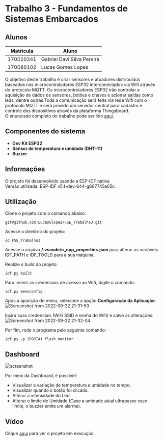 # Trabalho 3 - Fundamentos de Sistemas Embarcados

## Alunos
|Matrícula | Aluno |
| -- | -- |
| 170010341  |  Gabriel Davi Silva Pereira |
| 170080102  |  Lucas Gomes Lopes |

O objetivo deste trabalho é criar sensores e atuadores distribuídos baseados nos microcontroladores ESP32 interconectados via Wifi através do protocolo MQTT.
Os microcontroladores ESP32 irão controlar a aquisição de dados de sensores, botões e chaves e acionar saídas como leds, dentre outras.Toda a comunicação será feita via rede Wifi com o protocolo MQTT e será provido um servidor central para cadastro e controle dos dispositivos através da plataforma Thingsboard.
</br>O enunciado completo do trabalho pode ser lido [aqui](https://gitlab.com/fse_fga/trabalhos-2022_1/trabalho-3-2022-1). 


## Componentes do sistema

- **Dev Kit ESP32**
- **Sensor de temperatura e umidade (DHT-11)**
- **Buzzer**

## Informações

O projeto foi desenvolvido usando a ESP-IDF nativa.</br>
Versão utilizada: ESP-IDF v5.1-dev-644-g867745a05c.

## Utilização

Clone o projeto com o comando abaixo:
```
git@github.com:LucasGlopes/FSE_Trabalho3.git
```

Acesse o diretório do projeto:
```
cd FSE_Trabalho3
```
Acesse o arquivo **/.vscode/c_cpp_properties.json** para alterar as variáveis IDF_PATH e IDF_TOOLS para a sua máquina.

Realize o build do projeto:
```
idf.py build
```

Para inserir as credenciais de acesso ao Wifi, digite o comando:
```
idf.py menuconfig
```
Após a aparição do menu, selecione a opção **Configuração da Aplicação**:
![Screenshot from 2022-09-22 21-31-53](https://user-images.githubusercontent.com/49499946/191873674-4dd92cf4-5a5d-4e5f-8ccb-4030357074bb.png)

Insira suas credenciais (WiFi SSID e senha do Wifi) e salve as alterações:
![Screenshot from 2022-09-22 21-32-04](https://user-images.githubusercontent.com/49499946/191873960-834ecb84-56e9-4dbe-bcd3-c9c9f36ecd63.png)

Por fim, rode o programa pelo seguinte comando:
```
idf.py -p (PORTA) flash monitor
```

## Dashboard
![screenshot](https://user-images.githubusercontent.com/49499946/191875178-b84a555c-02e0-4fa7-ba70-9efc86fdf328.png)

Por meio da Dashboard, é possível:
- Visualizar a variação de temperatura e umidade no tempo.
- Visualizar quando o botão foi clicado.
- Alterar a intensidade do Led.
- Alterar o limite de Umidade (Caso a umidade atual ultrapasse esse limite, o buzzer emite um alarme).


## Vídeo
Clique [aqui](https://youtu.be/5pny-U0F4bc) para ver o projeto em execução.
